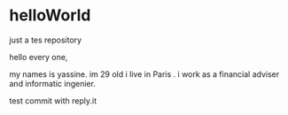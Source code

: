 # helloWorld
just a tes repository 

hello every one,

my names is yassine. im 29 old  i live in Paris . i work as a financial adviser and informatic ingenier. 



test commit with reply.it
